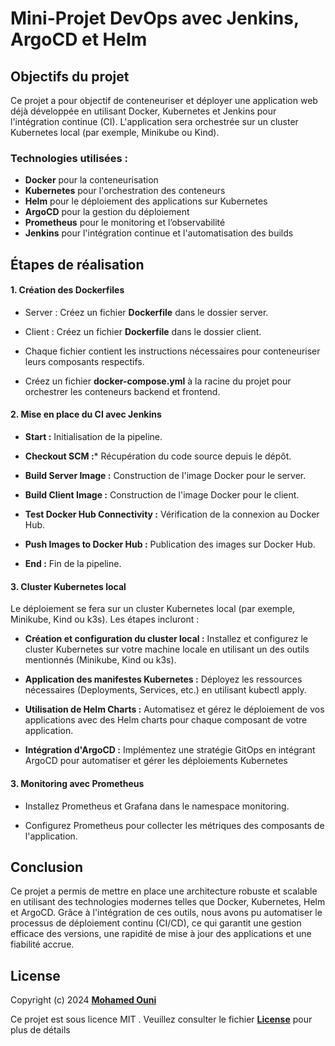 # Mini-Projet DevOps avec Jenkins, ArgoCD et Helm

## Objectifs du projet
Ce projet a pour objectif de conteneuriser et déployer une application web déjà développée en utilisant Docker, Kubernetes et Jenkins pour l'intégration continue (CI). L'application sera orchestrée sur un cluster Kubernetes local (par exemple, Minikube ou Kind). 

### Technologies utilisées :
- **Docker** pour la conteneurisation
- **Kubernetes** pour l'orchestration des conteneurs
- **Helm** pour le déploiement des applications sur Kubernetes
- **ArgoCD** pour la gestion du déploiement 
- **Prometheus** pour le monitoring et l’observabilité
- **Jenkins** pour l'intégration continue et l'automatisation des builds

## Étapes de réalisation

#### 1. Création des Dockerfiles

- Server : Créez un fichier **Dockerfile** dans le dossier server.

- Client : Créez un fichier **Dockerfile** dans le dossier client.

- Chaque fichier contient les instructions nécessaires pour conteneuriser leurs composants respectifs.

- Créez un fichier **docker-compose.yml** à la racine du projet pour orchestrer les conteneurs backend et frontend.

#### 2. Mise en place du CI avec Jenkins
- **Start :** Initialisation de la pipeline.

- **Checkout SCM :*** Récupération du code source depuis le dépôt.

- **Build Server Image :** Construction de l'image Docker pour le server.

- **Build Client Image :** Construction de l'image Docker pour le client.

- **Test Docker Hub Connectivity :** Vérification de la connexion au Docker Hub.

- **Push Images to Docker Hub :** Publication des images sur Docker Hub.

- **End :** Fin de la pipeline.


#### 3. Cluster Kubernetes local
Le déploiement se fera sur un cluster Kubernetes local (par exemple, Minikube, Kind ou k3s). 
Les étapes incluront :

- **Création et configuration du cluster local :** Installez et configurez le cluster Kubernetes sur votre machine locale en utilisant un des outils mentionnés (Minikube, Kind ou k3s).

- **Application des manifestes Kubernetes :** Déployez les ressources nécessaires (Deployments, Services,  etc.) en utilisant kubectl apply.

- **Utilisation de Helm Charts :** Automatisez et gérez le déploiement de vos applications avec des Helm charts pour chaque composant de votre application.

- **Intégration d'ArgoCD :** Implémentez une stratégie GitOps en intégrant ArgoCD pour automatiser et gérer les déploiements Kubernetes 

#### 3. Monitoring avec Prometheus
- Installez Prometheus et Grafana dans le namespace monitoring.

- Configurez Prometheus pour collecter les métriques des composants de l'application.
## Conclusion

Ce projet a permis de mettre en place une architecture robuste et scalable en utilisant des technologies modernes telles que Docker, Kubernetes, Helm et ArgoCD. Grâce à l'intégration de ces outils, nous avons pu automatiser le processus de déploiement continu (CI/CD), ce qui garantit une gestion efficace des versions, une rapidité de mise à jour des applications et une fiabilité accrue.



## License
Copyright (c) 2024 **[Mohamed Ouni](https://www.github.com/mohamedouni1)**

Ce projet est sous licence MIT . Veuillez consulter le fichier **[License](https://github.com/MohamedOuni1/mern-app/blob/main/LICENCE.txt/)** pour plus de détails

